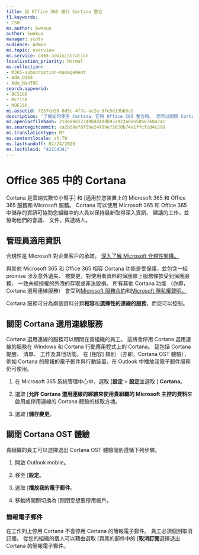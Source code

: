 ```yaml
---
title: 與 Office 365 進行 Cortana 整合
f1.keywords:
- CSH
ms.author: kwekua
author: kwekua
manager: scotv
audience: Admin
ms.topic: overview
ms.service: o365-administration
localization_priority: Normal
ms.collection:
- M365-subscription-management
- Adm_O365
- Adm_NonTOC
search.appverid:
- BCS160
- MET150
- MOE150
ms.assetid: 7257cb50-0d5c-4f7a-ac2e-9fe5d13bb5cb
description: '了解如何使用 Cortana，它與 Office 365 整合時。 您可以關閉 Cortana 在系統管理中心來限制其存取貴組織的資料。 '
ms.openlocfilehash: 21de80d127498dd40db932923a8d650b87b8a24c
ms.sourcegitcommit: ca2b58ef8f5be24f09e73620b74a1ffcf2d4c290
ms.translationtype: MT
ms.contentlocale: zh-TW
ms.lasthandoff: 02/24/2020
ms.locfileid: "42254341"
---
```

# <a name="cortana-in-office-365"></a>Office 365 中的 Cortana

Cortana 是雲端式數位小幫手] 和 [適用於您裝置上的 Microsoft 365 和 Office 365 服務和 Microsoft 服務。 Cortana 可以使用 Microsoft 365 和 Office 365 中儲存的資訊可協助您組織中的人員以保持最新取得深入資訊、 建議的工作，並協助他們的會議、 文件，與連絡人。
  
## <a name="info-for-admins"></a>管理員適用資訊

合規性是 Microsoft 對企業客戶的承諾。 [深入了解 Microsoft 合規性架構。](https://go.microsoft.com/fwlink/p/?LinkId=2109173)

與其他 Microsoft 365 和 Office 365 相容 Cortana 功能是受保護，並包含一組 promise 涉及意外遺失、 被變更，對使用者資料的保護線上服務條款受到保護服務、 一致未經授權的外洩的存取或非法毀損。 所有其他 Cortana 功能 （亦即，Cortana 選用連線服務） 會受到[Microsoft 服務合約](https://go.microsoft.com/fwlink/p/?LinkId=2109174)和[Microsoft 隱私權聲明。](https://go.microsoft.com/fwlink/p/?LinkId=2109175)

Cortana 服務可分為兩個資料分類**相容**和**選擇性的連線的服務**，而您可以控制。

## <a name="turn-off-cortana-optional-connected-services"></a>關閉 Cortana 選用連線服務

Cortana 選用連線的服務可以關閉在貴組織的員工。 這將會停用 Cortana 選用連線的服務在 Windows 和 Cortana 行動應用程式上的 Cortana。 這包括 Cortana 提醒、 清單、 工作及其他功能。 在 [相容] 類別 （亦即，Cortana OST 體驗），例如 Cortana 的簡報的電子郵件與行動裝置，在 Outlook 中播放我電子郵件服務仍可使用。

1. 在 Microsoft 365 系統管理中心中，選取 [**設定** > **設定**並選取 [ **Cortana**。

4. 選取 [**允許 Cortana 選用連線的經驗來使用貴組織的 Microsoft 主控的資料**來啟用或停用連線的 Cortana 體驗的核取方塊。

5. 選取 [**儲存變更**。

## <a name="turn-off-cortana-ost-experiences"></a>關閉 Cortana OST 體驗

貴組織的員工可以選擇退出 Cortana OST 體驗個別遵循下列步驟。

1. 開啟 Outlook mobile。

2. 移至 [**設定**。
  
3. 選取 [**播放我的電子郵件**。

4. 移動將開關切換為 [關閉您想要停用帳戶。

### <a name="briefing-email"></a>簡報電子郵件

在工作列上停用 Cortana 不會停用 Cortana 的簡報電子郵件。 員工必須個別取消訂閱。 從您的組織的個人可以藉由選取 [頁尾的郵件中的 [**取消訂閱**選擇退出 Cortana 的簡報電子郵件。